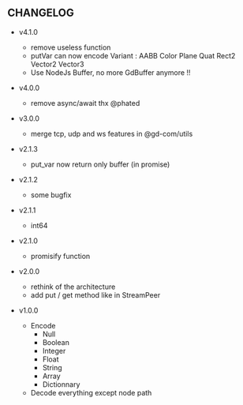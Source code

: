 ## CHANGELOG

* v4.1.0
  * remove useless function
  * putVar can now encode Variant : AABB Color Plane Quat Rect2 Vector2 Vector3
  * Use NodeJs Buffer, no more GdBuffer anymore !!

* v4.0.0
  * remove async/await thx @phated

* v3.0.0
  * merge tcp, udp and ws features in @gd-com/utils

* v2.1.3
  * put_var now return only buffer (in promise) 

* v2.1.2
  * some bugfix

* v2.1.1
  * int64

* v2.1.0
  * promisify function

* v2.0.0
  * rethink of the architecture
  * add put / get method like in StreamPeer

* v1.0.0
  * Encode
    * Null
    * Boolean
    * Integer
    * Float
    * String
    * Array
    * Dictionnary
  * Decode everything except node path
